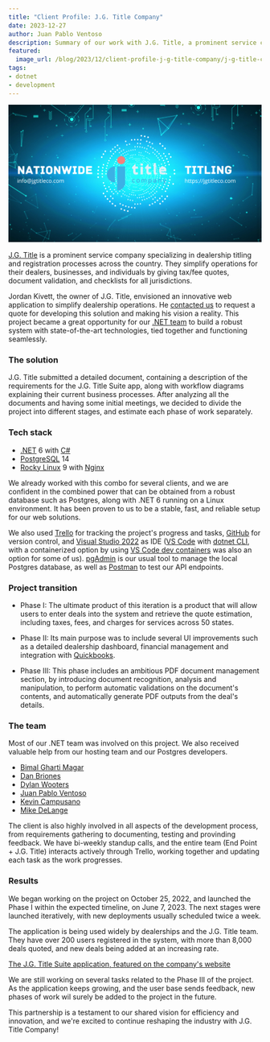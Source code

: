 ```yaml
---
title: "Client Profile: J.G. Title Company"
date: 2023-12-27
author: Juan Pablo Ventoso
description: Summary of our work with J.G. Title, a prominent service company specializing in dealership titling and registration processes across the country
featured:
  image_url: /blog/2023/12/client-profile-j-g-title-company/j-g-title-company.png
tags:
- dotnet
- development
---
```


![J.G. Title Company](/2023/12/client-profile-j-g-title-company/j-g-title-company.png)

[J.G. Title](https://jgtitleco.com/) is a prominent service company specializing in dealership titling and registration processes across the country. They simplify operations for their dealers, businesses, and individuals by giving tax/fee quotes, document validation, and checklists for all jurisdictions.

Jordan Kivett, the owner of J.G. Title, envisioned an innovative web application to simplify dealership operations. He [contacted us](https://www.endpointdev.com/contact/) to request a quote for developing this solution and making his vision a reality. This project became a great opportunity for our [.NET team](https://www.endpointdev.com/team/) to build a robust system with state-of-the-art technologies, tied together and functioning seamlessly.

### The solution

J.G. Title submitted a detailed document, containing a description of the requirements for the J.G. Title Suite app, along with workflow diagrams explaining their current business processes. After analyzing all the documents and having some initial meetings, we decided to divide the project into different stages, and estimate each phase of work separately.

### Tech stack

- [.NET](https://dotnet.microsoft.com/en-us/learn/dotnet/what-is-dotnet) 6 with [C#](https://learn.microsoft.com/en-us/dotnet/csharp/tour-of-csharp/)
- [PostgreSQL](https://www.postgresql.org/) 14
- [Rocky Linux](https://rockylinux.org/) 9 with [Nginx](https://www.nginx.com/)

We already worked with this combo for several clients, and we are confident in the combined power that can be obtained from a robust database such as Postgres, along with .NET 6 running on a Linux environment. It has been proven to us to be a stable, fast, and reliable setup for our web solutions.

We also used [Trello](https://trello.com/) for tracking the project's progress and tasks, [GitHub](https://github.com/) for version control, and [Visual Studio 2022](https://visualstudio.microsoft.com/vs/) as IDE ([VS Code](https://code.visualstudio.com/) with [dotnet CLI](https://learn.microsoft.com/dotnet/core/tools/), with a containerized option by using [VS Code dev containers](https://code.visualstudio.com/docs/devcontainers/tutorial) was also an option for some of us). [pgAdmin](https://www.pgadmin.org/) is our usual tool to manage the local Postgres database, as well as [Postman](https://www.postman.com/) to test our API endpoints.

### Project transition

- Phase I: The ultimate product of this iteration is a product that will allow users to enter deals into the system and retrieve the quote estimation, including taxes, fees, and charges for services across 50 states.

- Phase II: Its main purpose was to include several UI improvements such as a detailed dealership dashboard, financial management and integration with [Quickbooks](https://quickbooks.intuit.com/).

- Phase III: This phase includes an ambitious PDF document management section, by introducing document recognition, analysis and manipulation, to perform automatic validations on the document's contents, and automatically generate PDF outputs from the deal's details.

### The team

Most of our .NET team was involved on this project. We also received valuable help from our hosting team and our Postgres developers.

- [Bimal Gharti Magar](https://www.endpointdev.com/team/bimal-gharti-magar/)
- [Dan Briones](https://www.endpointdev.com/team/dan-briones/)
- [Dylan Wooters](https://www.endpointdev.com/team/dylan-wooters/)
- [Juan Pablo Ventoso](https://www.endpointdev.com/team/juan-pablo-ventoso/)
- [Kevin Campusano](https://www.endpointdev.com/team/kevin-campusano/)
- [Mike DeLange](https://www.endpointdev.com/team/mike-delange/)

The client is also highly involved in all aspects of the development process, from requirements gathering to documenting, testing and provinding feedback. We have bi-weekly standup calls, and the entire team (End Point + J.G. Title) interacts actively through Trello, working together and updating each task as the work progresses.

### Results

We began working on the project on October 25, 2022, and launched the Phase I within the expected timeline, on June 7, 2023. The next stages were launched iteratively, with new deployments usually scheduled twice a week.

The application is being used widely by dealerships and the J.G. Title team. They have over 200 users registered in the system, with more than 8,000 deals quoted, and new deals being added at an increasing rate.

[The J.G. Title Suite application, featured on the company's website](/2023/12/client-profile-j-g-title-company/j-g-title-suite-featured.png)

We are still working on several tasks related to the Phase III of the project. As the application keeps growing, and the user base sends feedback, new phases of work wil surely be added to the project in the future.

This partnership is a testament to our shared vision for efficiency and innovation, and we're excited to continue reshaping the industry with J.G. Title Company!